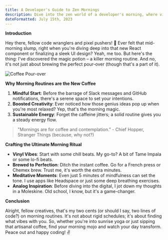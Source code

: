 ```yaml
---
title: A Developer's Guide to Zen Mornings
description: Dive into the zen world of a developer's morning, where vinyl beats meet artisanal brews, setting the tone for a day of inspired coding and design.
dateFormatted: July 15th, 2023
---
```


**Introduction**

Hey there, fellow code wranglers and pixel pushers! 🌅 Ever felt that mid-morning slump, right when you're diving deep into that new React component or finalizing a sleek UI design? Yeah, me too. But here's the thing: I've discovered the magic potion – a killer morning routine. And no, it's not just about brewing the perfect pour-over (though that's a part of it).

![Coffee Pour-over](/assets/images/posts/coffee.jpg)

**Why Morning Routines are the New Coffee**

1. **Mindful Start**: Before the barrage of Slack messages and GitHub notifications, there's a serene space to set your intentions.
2. **Boosted Creativity**: Ever noticed how those genius ideas pop up when you're most relaxed? Yep, that's the morning magic.
3. **Sustainable Energy**: Forget the caffeine jitters; a solid routine gives you a steady energy flow.

> "Mornings are for coffee and contemplation." - Chief Hopper, Stranger Things (because, why not?)

**Crafting the Ultimate Morning Ritual**

- **Vinyl Vibes**: Start with some chill beats. My go-to? A bit of Tame Impala or some lo-fi beats.
- **Brewed to Perfection**: Ditch the instant coffee. Go for a French press or Chemex brew. Trust me, it's worth the extra minutes.
- **Meditative Moments**: Even just 5 minutes of mindfulness can set the tone. I use apps like Headspace or just some deep breathing exercises.
- **Analog Inspiration**: Before diving into the digital, I jot down my thoughts in a Moleskine. Old school, I know, but it's a game-changer.

**Conclusion**

Alright, fellow creatives, that's my two cents (or should I say, two lines of code?) on morning routines. It's not about rigid schedules; it's about finding what vibes with you. So, whether you're into sunrise yoga or just sipping that artisanal coffee, find your morning mojo and watch your day transform. Peace out and happy coding! ✌️